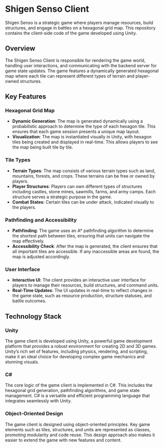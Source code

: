 # Shigen Senso Client

Shigen Senso is a strategic game where players manage resources, build structures, and engage in battles on a hexagonal grid map. This repository contains the client-side code of the game developed using Unity. 

## Overview

The Shigen Senso Client is responsible for rendering the game world, handling user interactions, and communicating with the backend server for game state updates. The game features a dynamically generated hexagonal map where each tile can represent different types of terrain and player-owned structures.

## Key Features

### Hexagonal Grid Map

- **Dynamic Generation**: The map is generated dynamically using a probabilistic approach to determine the type of each hexagon tile. This ensures that each game session presents a unique map layout.
- **Visualization**: The map is instantiated visually in Unity, with hexagon tiles being created and displayed in real-time. This allows players to see the map being built tile by tile.

### Tile Types

- **Terrain Types**: The map consists of various terrain types such as land, mountains, forests, and crops. These terrains can be free or owned by players.
- **Player Structures**: Players can own different types of structures including castles, stone mines, sawmills, farms, and army camps. Each structure serves a strategic purpose in the game.
- **Combat States**: Certain tiles can be under attack, indicated visually to the players.

### Pathfinding and Accessibility

- **Pathfinding**: The game uses an A* pathfinding algorithm to determine the shortest path between tiles, ensuring that units can navigate the map effectively.
- **Accessibility Check**: After the map is generated, the client ensures that all important tiles are accessible. If any inaccessible areas are found, the map is adjusted accordingly.

### User Interface

- **Interactive UI**: The client provides an interactive user interface for players to manage their resources, build structures, and command units.
- **Real-Time Updates**: The UI updates in real-time to reflect changes in the game state, such as resource production, structure statuses, and battle outcomes.

## Technology Stack

### Unity

The game client is developed using Unity, a powerful game development platform that provides a robust environment for creating 2D and 3D games. Unity’s rich set of features, including physics, rendering, and scripting, make it an ideal choice for developing complex game mechanics and stunning visuals.

### C#

The core logic of the game client is implemented in C#. This includes the hexagonal grid generation, pathfinding algorithms, and game state management. C# is a versatile and efficient programming language that integrates seamlessly with Unity.

### Object-Oriented Design

The game client is designed using object-oriented principles. Key game elements such as tiles, structures, and units are represented as classes, promoting modularity and code reuse. This design approach also makes it easier to extend the game with new features and content.
